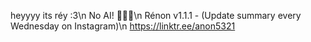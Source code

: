 heyyyy its réy :3\n
No AI! 🙅🏾‍♂️\n
Rénon v1.1.1 - (Update summary every Wednesday on Instagram)\n
https://linktr.ee/anon5321

<!---
anon5321/anon5321 is a ✨ special ✨ repository because its `README.md` (this file) appears on your GitHub profile.
You can click the Preview link to take a look at your changes.
--->
